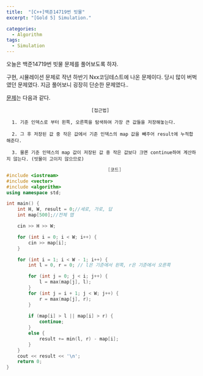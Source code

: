 ```yaml
---
title:  "[C++]백준14719번 빗물"
excerpt: "[Gold 5] Simulation."

categories:
  - Algorithm
tags:
  - Simulation
---
```

오늘은 백준14719번 빗물 문제를 풀어보도록 하자.

구현, 시뮬레이션 문제로 작년 하반기 Nxx코딩테스트에 나온 문제이다. 당시 많이 버벅였던 문제였다. 지금 풀어보니 굉장히 단순한 문제였다..

[문제](https://www.acmicpc.net/problem/14719)는 다음과 같다.


                                   [접근법]

      1. 기준 인덱스로 부터 왼쪽, 오른쪽을 탐색하여 가장 큰 값들을 저장해놓는다.

      2. 그 후 저장된 값 중 작은 값에서 기준 인덱스의 map 값을 빼주어 result에 누적합 해준다.
      
      3. 물론 기준 인덱스의 map 값이 저장된 값 중 작은 값보다 크면 continue하여 계산하지 않는다. (빗물이 고이지 않으므로)
      
      

```c++
                                     [코드]
#include <iostream>
#include <vector>
#include <algorithm>
using namespace std;

int main() {
	int H, W, result = 0;//세로, 가로, 답
	int map[500];//전체 맵

	cin >> H >> W;

	for (int i = 0; i < W; i++) {
		cin >> map[i];
	}

	for (int i = 1; i < W - 1; i++) {
		int l = 0, r = 0; // l은 기준에서 왼쪽, r은 기준에서 오른쪽

		for (int j = 0; j < i; j++) {
			l = max(map[j], l);
		}
		for (int j = i + 1; j < W; j++) {
			r = max(map[j], r);
		}
		
		if (map[i] > l || map[i] > r) {
			continue;
		}
		else {
			result += min(l, r) - map[i];
		}
	}
	cout << result << '\n';
	return 0;
}
```
